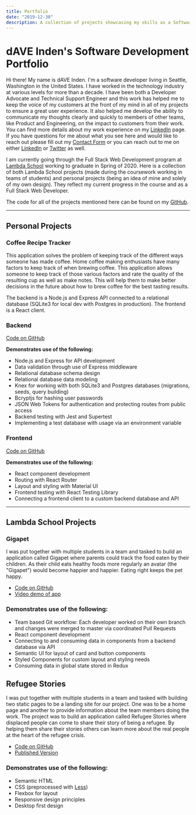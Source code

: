 ```yaml
---
title: Portfolio
date: "2019-12-30"
description: A collection of projects showcasing my skills as a Software Developer
---
```


# dAVE Inden's Software Development Portfolio

Hi there! My name is dAVE Inden. I'm a software developer living in Seattle, Washington in the United States. I have worked in the technology industry at various levels for more than a decade. I have been both a Developer Advocate and Technical Support Engineer and this work has helped me to keep the voice of my customers at the front of my mind in all of my projects to ensure a great user experience. It also helped me develop the ability to communicate my thoughts clearly and quickly to members of other teams, like Product and Engineering, on the impact to customers from their work. You can find more details about my work experience on my [LinkedIn](https://www.linkedin.com/in/davidinden/) page. If you have questions for me about what you see here and would like to reach out please fill out my [Contact Form](https://forms.gle/UqLk3EjGZspfCavL7) or you can reach out to me on either [LinkedIn](https://www.linkedin.com/in/davidinden/) or [Twitter](https://twitter.com/daveskull81) as well.

I am currently going through the Full Stack Web Development program at [Lambda School](https://lambdaschool.com/courses/full-stack-web-development) working to graduate in Spring of 2020. Here is a collection of both Lambda School projects (made during the coursework working in teams of students) and personal projects (being an idea of mine and solely of my own design). They reflect my current progress in the course and as a Full Stack Web Developer.

<!-- Below you will see the projects grouped by the various technologies and methodologies used to create them. They include:
* HTML, CSS, Layout, & Design
* Single Page Applications (React) -->

The code for all of the projects mentioned here can be found on my [GitHub](https://github.com/daveskull81).

---

## Personal Projects

### **Coffee Recipe Tracker**

This application solves the problem of keeping track of the different ways someone has made coffee. Home coffee making enthusiasts have many factors to keep track of when brewing coffee. This application allows someone to keep track of those various factors and rate the quality of the resulting cup as well as make notes. This will help them to make better decisions in the future about how to brew coffee for the best tasting results.

The backend is a Node.js and Express API connected to a relational database (SQLite3 for local dev with Postgres in production). The frontend is a React client.

### **Backend**

[Code on GitHub](https://github.com/daveskull81/coffee-recipe-tracker-api)

**Demonstrates use of the following:**

* Node.js and Express for API development
* Data validation through use of Express middleware
* Relational database schema design
* Relational database data modeling
* Knex for working with both SQLite3 and Postgres databases (migrations, seeds, query building)
* Bcryptjs for hashing user passwords
* JSON Web Tokens for authentication and protecting routes from public access
* Backend testing with Jest and Supertest
* Implementing a test database with usage via an environment variable

### **Frontend**

[Code on GitHub](https://github.com/daveskull81/coffee-recipe-tracker-front-end)

**Demonstrates use of the following:**

* React component development
* Routing with React Router
* Layout and styling with Material UI
* Frontend testing with React Testing Library
* Connecting a frontend client to a custom backend database and API

---

## Lambda School Projects

### **Gigapet**

I was put together with multiple students in a team and tasked to build an application called Gigapet where parents could track the food eaten by their children. As their child eats healthy foods more regularly an avatar (the "Gigapet") would become happier and happier. Eating right keeps the pet happy.

* [Code on GitHub](https://github.com/daveskull81/Gigapet-FE)
* [Video demo of app](https://youtu.be/5hbrnGxfslY)

### Demonstrates use of the following:

* Team based Git workflow: Each developer worked on their own branch and changes were merged to master via coordinated Pull Requests
* React component development
* Connecting to and consuming data in components from a backend database via API
* Semantic UI for layout of card and button components
* Styled Components for custom layout and styling needs
* Consuming data in global state stored in Redux

## **Refugee Stories**

I was put together with multiple students in a team and tasked with building two static pages to be a landing site for our project. One was to be a home page and another to provide information about the team members doing the work. The project was to build an application called Refugee Stories where displaced people can come to share their story of being a refugee. By helping them share their stories others can learn more about the real people at the heart of the refugee crisis.

* [Code on GitHub](https://github.com/daveskull81/refugee-stories)
* [Published Version](https://daveskull81.github.io/refugee-stories/)

### Demonstrates use of the following:
* Semantic HTML
* CSS (preprocessed with [Less](http://lesscss.org))
* Flexbox for layout
* Responsive design principles
* Desktop first design

<!-- # HTML, CSS, Layout, & Design

## **How to Make Good Coffee at Home**

**Personal Project**

A multi-page website providing tips on how to brew better coffee at home using the equipment you have and keeping you from buying unnecessary gear while also providing resources on how to learn more about coffee brewing.  

* [Code on Github](https://github.com/daveskull81/make-good-coffee-at-home)
* [Published version](https://daveskull81.github.io/make-good-coffee-at-home/)

### Demonstrates use of the following:  
* Semantic HTML
* CSS (preprocessed with LESS)
* Flexbox for layout
* Responsive design principles
* Mobile first design

## **Refugee Stories**

**Lambda School Project**

I was put together with multiple students in a team and tasked with building two static pages to be a landing site for our project. One was to be a home page and another to provide information about the team members doing the work. The project was to build an application called Refugee Stories where displaced people can come to share their story of being a refugee. By helping them share their stories others can learn more about the real people at the heart of the refugee crisis.

* [Code on Github](https://github.com/daveskull81/refugee-stories)
* [Published Version](https://daveskull81.github.io/refugee-stories/)

### Demonstrates use of the following:
* Semantic HTML
* CSS (preprocessed with [Less](http://lesscss.org))
* Flexbox for layout
* Responsive design principles
* Desktop first design

---

# Single Page Applications (React) -->

<!-- ## **Redux Todo Example**

**Personal Project**

A Todo list application where one can create multiple lists of todo items. Each list can have Todos added, edited, deleted, and marked complete.

* [Code on Github](https://github.com/daveskull81/redux-todo-example)
* [Published Version](https://dave-inden-redux-todo.now.sh)

### Demonstrates use of the following:

* [React](https://reactjs.org)
* [Redux](https://redux.js.org) (state management)
* [React Router](https://reacttraining.com/react-router/) -->

<!-- ## **Gigapet**

**Lambda School Project**

I was put together with multiple students in a team and tasked to build an application called Gigapet where parents could track the food eaten by their children. As their child eats healthy foods more regularly an avatar (the "Gigapet") would become happier and happier. Eating right keeps the pet happy.

* [Code on Github](https://github.com/daveskull81/Gigapet-FE)
* [Video demo of app](https://youtu.be/5hbrnGxfslY)

### Demonstrates use of the following:

* Team based Git flow: Each developer worked on their own branch and changes were merged to master via Pull Requests
* React component development
* Connecting to and consuming data in components from a backend database via API
* Semantic UI for layout of card and button components
* Styled Components for custom layout and styling needs
* Consuming data in global state stored in Redux
 -->
